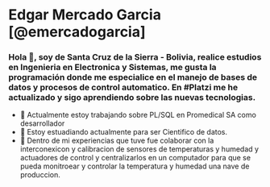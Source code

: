 # Edgar Mercado Garcia  [@emercadogarcia]
<!-- ### Hi there 👋   -->
### Hola 👋, soy de Santa Cruz de la Sierra - Bolivia, realice estudios en Ingenieria en Electronica y Sistemas, me gusta la programación donde me especialice en el manejo de bases de datos y procesos de control automatico. En #Platzi me he actualizado y sigo aprendiendo sobre las nuevas tecnologias.

- 🔭 Actualmente estoy trabajando  sobre PL/SQL en Promedical SA como desarrollador
- 🌱 Estoy estuadiando actualmente para ser Cientifico de datos.
- 👯 Dentro de mi experiencias que tuve fue colaborar con la interconexicon y calibracion de sensores de temperaturas y humedad y actuadores de control y centralizarlos en un computador para que se pueda monitroear y controlar la temperatura y humedad una nave de produccion.

<!--

 Dentro de mi experiencias que tuve fue colaborar con la interconexicon y calibracion de sensores de temperaturas y humedad y actuadores de control y centralizarlos en un computador para que se pueda monitroear y controlar la temperatura y humedad una nave de produccion.

Me distingo por la adaptabilidad a los cambios, trabajar bajo presión y mi colaboración en trabajo en equipo y , buscando brindar información útil y oportuna para la toma de decisiones que ayuden a crecer al equipo de trabajo y a la empresa.

**emercadogarcia/emercadogarcia** is a ✨ _special_ ✨ repository because its `README.md` (this file) appears on your GitHub profile.

- 🌱 I’m currently learning ...

Here are some ideas to get you started:

- 🔭 I’m currently working on ...PL/SQL at Promedical SA
- 🌱 I’m currently learning ...
- 👯 I’m looking to collaborate on ...
- 🤔 I’m looking for help with ...
- 💬 Ask me about ...
- 📫 How to reach me: ...
- 😄 Pronouns: ...
- ⚡ Fun fact: ...
-->
